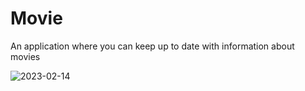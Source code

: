 # Movie
<p>An application where you can keep up to date with information about movies</p>

![2023-02-14](https://user-images.githubusercontent.com/116832376/218594717-b18932d6-105c-4e92-bfb3-2d4834f049a4.png)
